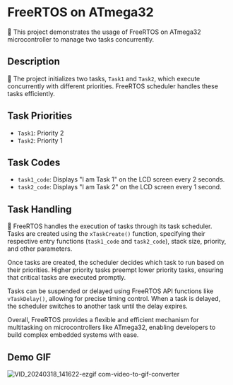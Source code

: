 # FreeRTOS on ATmega32

🔧 This project demonstrates the usage of FreeRTOS on ATmega32 microcontroller to manage two tasks concurrently.

## Description

📝 The project initializes two tasks, `Task1` and `Task2`, which execute concurrently with different priorities. FreeRTOS scheduler handles these tasks efficiently.

## Task Priorities

- `Task1`: Priority 2
- `Task2`: Priority 1

## Task Codes

- `task1_code`: Displays "I am Task 1" on the LCD screen every 2 seconds.
- `task2_code`: Displays "I am Task 2" on the LCD screen every 1 second.

## Task Handling

🔄 FreeRTOS handles the execution of tasks through its task scheduler. Tasks are created using the `xTaskCreate()` function, specifying their respective entry functions (`task1_code` and `task2_code`), stack size, priority, and other parameters.

Once tasks are created, the scheduler decides which task to run based on their priorities. Higher priority tasks preempt lower priority tasks, ensuring that critical tasks are executed promptly.

Tasks can be suspended or delayed using FreeRTOS API functions like `vTaskDelay()`, allowing for precise timing control. When a task is delayed, the scheduler switches to another task until the delay expires.

Overall, FreeRTOS provides a flexible and efficient mechanism for multitasking on microcontrollers like ATmega32, enabling developers to build complex embedded systems with ease.

## Demo GIF
![VID_20240318_141622-ezgif com-video-to-gif-converter](https://github.com/AhmedMohamedomar74/FreeRTOS-on-ATmega32/assets/119351564/ac27c002-0fe6-4121-af4a-d577e15e5be6)
